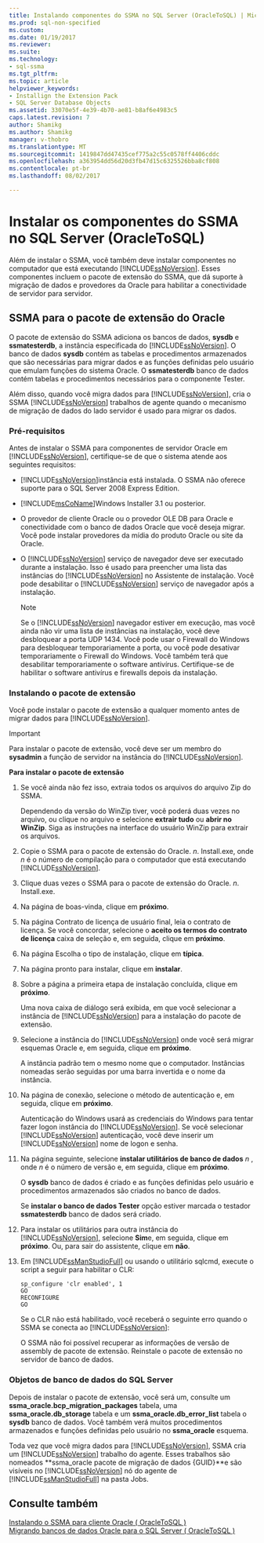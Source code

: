 ```yaml
---
title: Instalando componentes do SSMA no SQL Server (OracleToSQL) | Microsoft Docs
ms.prod: sql-non-specified
ms.custom: 
ms.date: 01/19/2017
ms.reviewer: 
ms.suite: 
ms.technology:
- sql-ssma
ms.tgt_pltfrm: 
ms.topic: article
helpviewer_keywords:
- Installign the Extension Pack
- SQL Server Database Objects
ms.assetid: 33070e5f-4e39-4b70-ae81-b8af6e4983c5
caps.latest.revision: 7
author: Shamikg
ms.author: Shamikg
manager: v-thobro
ms.translationtype: MT
ms.sourcegitcommit: 1419847dd47435cef775a2c55c0578ff4406cddc
ms.openlocfilehash: a363954dd56d20d3fb47d15c6325526bba8cf808
ms.contentlocale: pt-br
ms.lasthandoff: 08/02/2017

---
```

# <a name="installing-ssma-components-on-sql-server-oracletosql"></a>Instalar os componentes do SSMA no SQL Server (OracleToSQL)
Além de instalar o SSMA, você também deve instalar componentes no computador que está executando [!INCLUDE[ssNoVersion](../../includes/ssnoversion_md.md)]. Esses componentes incluem o pacote de extensão do SSMA, que dá suporte à migração de dados e provedores da Oracle para habilitar a conectividade de servidor para servidor.  
  
## <a name="ssma-for-oracle-extension-pack"></a>SSMA para o pacote de extensão do Oracle  
O pacote de extensão do SSMA adiciona os bancos de dados, **sysdb** e **ssmatesterdb**, a instância especificada do [!INCLUDE[ssNoVersion](../../includes/ssnoversion_md.md)]. O banco de dados **sysdb** contém as tabelas e procedimentos armazenados que são necessárias para migrar dados e as funções definidas pelo usuário que emulam funções do sistema Oracle. O **ssmatesterdb** banco de dados contém tabelas e procedimentos necessários para o componente Tester.  
  
Além disso, quando você migra dados para [!INCLUDE[ssNoVersion](../../includes/ssnoversion_md.md)], cria o SSMA [!INCLUDE[ssNoVersion](../../includes/ssnoversion_md.md)] trabalhos de agente quando o mecanismo de migração de dados do lado servidor é usado para migrar os dados.  
  
### <a name="prerequisites"></a>Pré-requisitos  
Antes de instalar o SSMA para componentes de servidor Oracle em [!INCLUDE[ssNoVersion](../../includes/ssnoversion_md.md)], certifique-se de que o sistema atende aos seguintes requisitos:  
  
-   [!INCLUDE[ssNoVersion](../../includes/ssnoversion_md.md)]instância está instalada. O SSMA não oferece suporte para o SQL Server 2008 Express Edition.  
  
-   [!INCLUDE[msCoName](../../includes/msconame_md.md)]Windows Installer 3.1 ou posterior.  
  
-   O provedor de cliente Oracle ou o provedor OLE DB para Oracle e conectividade com o banco de dados Oracle que você deseja migrar. Você pode instalar provedores da mídia do produto Oracle ou site da Oracle.  
  
-   O [!INCLUDE[ssNoVersion](../../includes/ssnoversion_md.md)] serviço de navegador deve ser executado durante a instalação. Isso é usado para preencher uma lista das instâncias do [!INCLUDE[ssNoVersion](../../includes/ssnoversion_md.md)] no Assistente de instalação. Você pode desabilitar o [!INCLUDE[ssNoVersion](../../includes/ssnoversion_md.md)] serviço de navegador após a instalação.  
  
    > [!NOTE]  
    > Se o [!INCLUDE[ssNoVersion](../../includes/ssnoversion_md.md)] navegador estiver em execução, mas você ainda não vir uma lista de instâncias na instalação, você deve desbloquear a porta UDP 1434. Você pode usar o Firewall do Windows para desbloquear temporariamente a porta, ou você pode desativar temporariamente o Firewall do Windows. Você também terá que desabilitar temporariamente o software antivírus. Certifique-se de habilitar o software antivírus e firewalls depois da instalação.  
  
### <a name="installing-the-extension-pack"></a>Instalando o pacote de extensão  
Você pode instalar o pacote de extensão a qualquer momento antes de migrar dados para [!INCLUDE[ssNoVersion](../../includes/ssnoversion_md.md)].  
  
> [!IMPORTANT]  
> Para instalar o pacote de extensão, você deve ser um membro do **sysadmin** a função de servidor na instância do [!INCLUDE[ssNoVersion](../../includes/ssnoversion_md.md)].  
  
**Para instalar o pacote de extensão**  
  
1.  Se você ainda não fez isso, extraia todos os arquivos do arquivo Zip do SSMA.  
  
    Dependendo da versão do WinZip tiver, você poderá duas vezes no arquivo, ou clique no arquivo e selecione **extrair tudo** ou **abrir no WinZip**. Siga as instruções na interface do usuário WinZip para extrair os arquivos.  
  
2.  Copie o SSMA para o pacote de extensão do Oracle. *n*. Install.exe, onde  *n*  é o número de compilação para o computador que está executando [!INCLUDE[ssNoVersion](../../includes/ssnoversion_md.md)].  
  
3.  Clique duas vezes o SSMA para o pacote de extensão do Oracle. *n*. Install.exe.  
  
4.  Na página de boas-vinda, clique em **próximo**.  
  
5.  Na página Contrato de licença de usuário final, leia o contrato de licença. Se você concordar, selecione o **aceito os termos do contrato de licença** caixa de seleção e, em seguida, clique em **próximo**.  
  
6.  Na página Escolha o tipo de instalação, clique em **típica**.  
  
7.  Na página pronto para instalar, clique em **instalar**.  
  
8.  Sobre a página a primeira etapa de instalação concluída, clique em **próximo**.  
  
    Uma nova caixa de diálogo será exibida, em que você selecionar a instância de [!INCLUDE[ssNoVersion](../../includes/ssnoversion_md.md)] para a instalação do pacote de extensão.  
  
9. Selecione a instância do [!INCLUDE[ssNoVersion](../../includes/ssnoversion_md.md)] onde você será migrar esquemas Oracle e, em seguida, clique em **próximo**.  
  
    A instância padrão tem o mesmo nome que o computador. Instâncias nomeadas serão seguidas por uma barra invertida e o nome da instância.  
  
10. Na página de conexão, selecione o método de autenticação e, em seguida, clique em **próximo**.  
  
    Autenticação do Windows usará as credenciais do Windows para tentar fazer logon instância do [!INCLUDE[ssNoVersion](../../includes/ssnoversion_md.md)]. Se você selecionar [!INCLUDE[ssNoVersion](../../includes/ssnoversion_md.md)] autenticação, você deve inserir um [!INCLUDE[ssNoVersion](../../includes/ssnoversion_md.md)] nome de logon e senha.  
  
11. Na página seguinte, selecione **instalar utilitários de banco de dados**  *n* , onde  *n*  é o número de versão e, em seguida, clique em **próximo**.  
  
    O **sysdb** banco de dados é criado e as funções definidas pelo usuário e procedimentos armazenados são criados no banco de dados.  
  
    Se **instalar o banco de dados Tester** opção estiver marcada o testador **ssmatesterdb** banco de dados será criado.  
  
12. Para instalar os utilitários para outra instância do [!INCLUDE[ssNoVersion](../../includes/ssnoversion_md.md)], selecione **Sim**e, em seguida, clique em **próximo**. Ou, para sair do assistente, clique em **não**.  
  
13. Em [!INCLUDE[ssManStudioFull](../../includes/ssmanstudiofull_md.md)] ou usando o utilitário sqlcmd, execute o script a seguir para habilitar o CLR:  
  
    ```  
    sp_configure 'clr enabled', 1  
    GO  
    RECONFIGURE  
    GO  
    ```  
    Se o CLR não está habilitado, você receberá o seguinte erro quando o SSMA se conecta ao [!INCLUDE[ssNoVersion](../../includes/ssnoversion_md.md)]:  
  
    O SSMA não foi possível recuperar as informações de versão de assembly de pacote de extensão. Reinstale o pacote de extensão no servidor de banco de dados.  
  
### <a name="sql-server-database-objects"></a>Objetos de banco de dados do SQL Server  
Depois de instalar o pacote de extensão, você será um, consulte um **ssma_oracle.bcp_migration_packages** tabela, uma **ssma_oracle.db_storage** tabela e um **ssma_oracle.db_error_list** tabela o **sysdb** banco de dados. Você também verá muitos procedimentos armazenados e funções definidas pelo usuário no **ssma_oracle** esquema.  
  
Toda vez que você migra dados para [!INCLUDE[ssNoVersion](../../includes/ssnoversion_md.md)], SSMA cria um [!INCLUDE[ssNoVersion](../../includes/ssnoversion_md.md)] trabalho do agente. Esses trabalhos são nomeados **ssma_oracle pacote de migração de dados {GUID}**e são visíveis no [!INCLUDE[ssNoVersion](../../includes/ssnoversion_md.md)] nó do agente de [!INCLUDE[ssManStudioFull](../../includes/ssmanstudiofull_md.md)] na pasta Jobs.  
  
## <a name="see-also"></a>Consulte também  
[Instalando o SSMA para cliente Oracle &#40; OracleToSQL &#41;](../../ssma/oracle/installing-ssma-for-oracle-client-oracletosql.md)  
[Migrando bancos de dados Oracle para o SQL Server &#40; OracleToSQL &#41;](../../ssma/oracle/migrating-oracle-databases-to-sql-server-oracletosql.md)  
  

